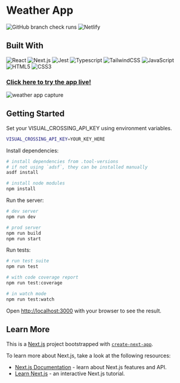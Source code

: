 # Weather App

![GitHub branch check runs](https://img.shields.io/github/check-runs/Brady-Moore/weather-app/master)
![Netlify](https://img.shields.io/netlify/a54b0c53-60f1-4039-a768-b598cd972e91)

## Built With
![React](https://img.shields.io/badge/react-%2320232a.svg?style=for-the-badge&logo=react&logoColor=%2361DAFB)
![Next.js](https://img.shields.io/badge/nextjs-%2320232a.svg?style=for-the-badge&logo=nextdotjs&logoColor=white)
![Jest](https://img.shields.io/badge/Jest-%23C21325.svg?style=for-the-badge&logo=jest&logoColor=white)
![Typescript](https://img.shields.io/badge/typescript-%233178C6.svg?style=for-the-badge&logo=typescript&logoColor=white)
![TailwindCSS](https://img.shields.io/badge/tailwindcss-%2306B6D4.svg?style=for-the-badge&logo=tailwindcss&logoColor=white)
![JavaScript](https://img.shields.io/badge/javascript-%23323330.svg?style=for-the-badge&logo=javascript&logoColor=%23F7DF1E)
![HTML5](https://img.shields.io/badge/html5-%23E34F26.svg?style=for-the-badge&logo=html5&logoColor=white)
![CSS3](https://img.shields.io/badge/css3-%231572B6.svg?style=for-the-badge&logo=css3&logoColor=white)

### [Click here to try the app live!](http://bradyweatherapp.netlify.app)

![weather app capture](https://github.com/user-attachments/assets/53007759-2801-4582-b295-2d9daacce537)

## Getting Started

Set your VISUAL_CROSSING_API_KEY using environment variables.

```bash
VISUAL_CROSSING_API_KEY=YOUR_KEY_HERE
```

Install dependencies:

```bash
# install dependencies from .tool-versions
# if not using `adsf`, they can be installed manually
asdf install

# install node modules
npm install
```

Run the server:

```bash
# dev server
npm run dev

# prod server
npm run build
npm run start
```

Run tests:

```bash
# run test suite
npm run test

# with code coverage report
npm run test:coverage

# in watch mode
npm run test:watch
```

Open [http://localhost:3000](http://localhost:3000) with your browser to see the result.

## Learn More

This is a [Next.js](https://nextjs.org) project bootstrapped with [`create-next-app`](https://nextjs.org/docs/app/api-reference/cli/create-next-app).

To learn more about Next.js, take a look at the following resources:

- [Next.js Documentation](https://nextjs.org/docs) - learn about Next.js features and API.
- [Learn Next.js](https://nextjs.org/learn) - an interactive Next.js tutorial.

